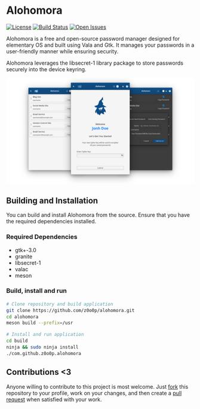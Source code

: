# Alohomora

[![License](https://img.shields.io/badge/license-GPL%203.0-blue)](https://github.com/z0o0p/alohomora/blob/master/COPYING)
[![Build Status](https://travis-ci.com/z0o0p/alohomora.svg?branch=master)](https://travis-ci.com/z0o0p/alohomora)
[![Open Issues](https://img.shields.io/github/issues/z0o0p/alohomora)](https://github.com/z0o0p/alohomora/issues)

Alohomora is a free and open-source password manager designed for elementary OS and built using Vala and Gtk. It manages your passwords in a user-friendly manner while ensuring security.

Alohomora leverages the libsecret-1 library package to store passwords securely into the device keyring.

![](data/screenshots/alohomora-screenshot.png)

## Building and Installation

You can build and install Alohomora from the source. Ensure that you have the required dependencies installed.

### Required Dependencies

* gtk+-3.0
* granite
* libsecret-1
* valac
* meson

### Build, install and run

```bash
# Clone repository and build application
git clone https://github.com/z0o0p/alohomora.git
cd alohomora
meson build --prefix=/usr
```


```bash
# Install and run application
cd build
ninja && sudo ninja install
./com.github.z0o0p.alohomora
```

## Contributions <3
Anyone willing to contribute to this project is most welcome. Just [fork](https://docs.github.com/en/github/getting-started-with-github/fork-a-repo) this repository to your profile, work on your changes, and then create a [pull request](https://docs.github.com/en/github/collaborating-with-issues-and-pull-requests/creating-a-pull-request) when satisfied with your work.